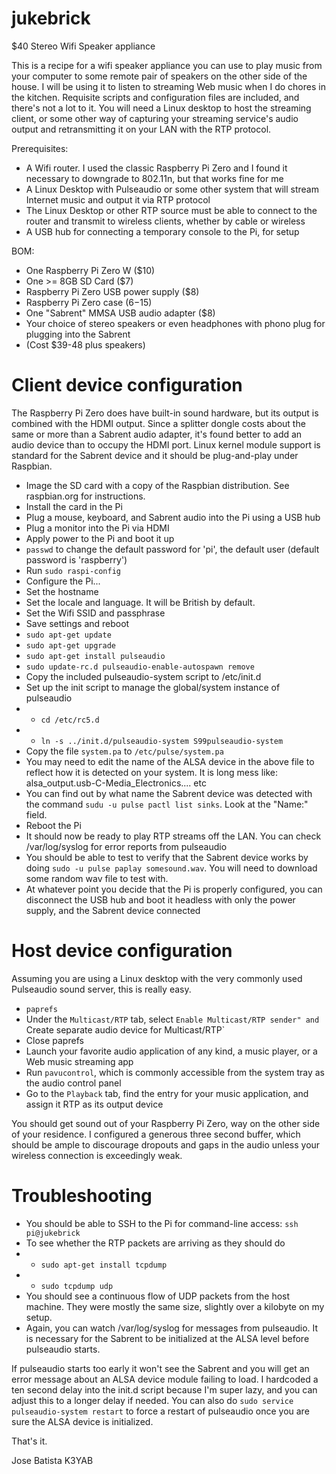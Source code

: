 # jukebrick
$40 Stereo Wifi Speaker appliance

This is a recipe for a wifi speaker appliance you can use to play music from your computer to some remote pair of speakers on the other side of the house.
I will be using it to listen to streaming Web music when I do chores in the kitchen. Requisite scripts and configuration files are included, and there's
not a lot to it. You will need a Linux desktop to host the streaming client, or some other way of capturing your streaming service's audio output
and retransmitting it on your LAN with the RTP protocol.

Prerequisites:
- A Wifi router. I used the classic Raspberry Pi Zero and I found it necessary to downgrade to 802.11n, but that works fine for me
- A Linux Desktop with Pulseaudio or some other system that will stream Internet music and output it via RTP protocol
- The Linux Desktop or other RTP source must be able to connect to the router and transmit to wireless clients, whether by cable or wireless
- A USB hub for connecting a temporary console to the Pi, for setup

BOM:
- One Raspberry Pi Zero W ($10)
- One >= 8GB SD Card ($7)
- Raspberry Pi Zero USB power supply ($8)
- Raspberry Pi Zero case ($6-$15)
- One "Sabrent" MMSA USB audio adapter ($8)
- Your choice of stereo speakers or even headphones with phono plug for plugging into the Sabrent
- (Cost $39-48 plus speakers)

# Client device configuration
The Raspberry Pi Zero does have built-in sound hardware, but its output is combined with the HDMI output. Since a splitter dongle
costs about the same or more than a Sabrent audio adapter, it's found better to add an audio device than to occupy the HDMI port.
Linux kernel module support is standard for the Sabrent device and it should be plug-and-play under Raspbian.

- Image the SD card with a copy of the Raspbian distribution. See raspbian.org for instructions.
- Install the card in the Pi
- Plug a mouse, keyboard, and Sabrent audio into the Pi using a USB hub
- Plug a monitor into the Pi via HDMI
- Apply power to the Pi and boot it up
- `passwd` to change the default password for 'pi', the default user (default password is 'raspberry')
- Run `sudo raspi-config`
- Configure the Pi...
- Set the hostname
- Set the locale and language. It will be British by default.
- Set the Wifi SSID and passphrase
- Save settings and reboot
- `sudo apt-get update`
- `sudo apt-get upgrade`
- `sudo apt-get install pulseaudio`
- `sudo update-rc.d pulseaudio-enable-autospawn remove`
- Copy the included pulseaudio-system script to /etc/init.d
- Set up the init script to manage the global/system instance of pulseaudio
- - `cd /etc/rc5.d`
- - `ln -s ../init.d/pulseaudio-system S99pulseaudio-system`
- Copy the file `system.pa` to `/etc/pulse/system.pa`
- You may need to edit the name of the ALSA device in the above file to reflect how it is detected on your system. It is long mess like: alsa_output.usb-C-Media_Electronics.... etc
- You can find out by what name the Sabrent device was detected with the command `sudu -u pulse pactl list sinks`. Look at the "Name:" field.
- Reboot the Pi
- It should now be ready to play RTP streams off the LAN. You can check /var/log/syslog for error reports from pulseaudio
- You should be able to test to verify that the Sabrent device works by doing `sudo -u pulse paplay somesound.wav`. You will need to download some random wav file to test with.
- At whatever point you decide that the Pi is properly configured, you can disconnect the USB hub and boot it headless with only the power supply, and the Sabrent device connected


# Host device configuration

Assuming you are using a Linux desktop with the very commonly used Pulseaudio sound server, this is really easy.

- `paprefs`
- Under the `Multicast/RTP` tab, select `Enable Multicast/RTP sender" and `Create separate audio device for Multicast/RTP`
- Close paprefs
- Launch your favorite audio application of any kind, a music player, or a Web music streaming app
- Run `pavucontrol`, which is commonly accessible from the system tray as the audio control panel
- Go to the `Playback` tab, find the entry for your music application, and assign it RTP as its output device

You should get sound out of your Raspberry Pi Zero, way on the other side of your residence. I configured a generous three second buffer, which should be ample to discourage
dropouts and gaps in the audio unless your wireless connection is exceedingly weak.

# Troubleshooting
- You should be able to SSH to the Pi for command-line access: `ssh pi@jukebrick`
- To see whether the RTP packets are arriving as they should do
- - `sudo apt-get install tcpdump`
- - `sudo tcpdump udp`
- You should see a continuous flow of UDP packets from the host machine. They were mostly the same size, slightly over a kilobyte on my setup.
- Again, you can watch /var/log/syslog for messages from pulseaudio. It is necessary for the Sabrent to be initialized at the ALSA level before pulseaudio starts.


If pulseaudio starts too early it won't see the Sabrent and you will get an error message about an ALSA device module failing to load. I hardcoded a ten second delay
into the init.d script because I'm super lazy, and you can adjust this to a longer delay if needed. You can also do `sudo service pulseaudio-system restart` to force a restart of pulseaudio once you are sure the ALSA device is initialized.

That's it.

Jose Batista
K3YAB
